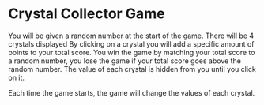 # Crystal Collector Game

You will be given a random number at the start of the game.
There will be 4 crystals displayed 
By clicking on a crystal you will add a specific amount of points to your total score.
You win the game by matching your total score to a random number, you lose the game if your total score goes above the random number.
The value of each crystal is hidden from you until you click on it.</p><p> Each time the game starts, the game will change the values of each crystal.
